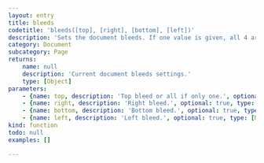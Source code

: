 ```yaml
---
layout: entry
title: bleeds
codetitle: 'bleeds([top], [right], [bottom], [left])'
description: 'Sets the document bleeds. If one value is given, all 4 are set equally. If 4 values are given, the top/right/bottom/left document bleeds will be adjusted. Calling the function without any values, will return the document bleed settings.'
category: Document
subcategory: Page
returns:
    name: null
    description: 'Current document bleeds settings.'
    type: [Object]
parameters:
    - {name: top, description: 'Top bleed or all if only one.', optional: true, type: [Number]}
    - {name: right, description: 'Right bleed.', optional: true, type: [Number]}
    - {name: bottom, description: 'Bottom bleed.', optional: true, type: [Number]}
    - {name: left, description: 'Left bleed.', optional: true, type: [Number]}
kind: function
todo: null
examples: []

---
```

